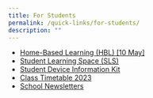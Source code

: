 ```yaml
---
title: For Students
permalink: /quick-links/for-students/
description: ""
---
```

*   [Home-Based Learning (HBL) \[10 May\]](/about-us/links/students/home-based-learning-hbl/)
*   [Student Learning Space (SLS)](https://vle.learning.moe.edu.sg/login)
*   [Student Device Information Kit](https://newtownsec.moe.edu.sg/qql/slot/u174/Updated%20Student%20Device%20Information%20KitNTSS_10%20Jan%202023.pdf)
*   [Class Timetable 2023](https://newtownsec.moe.edu.sg/others/announcements/class-timetable-2023)
*   [School Newsletters](https://newtownsec.moe.edu.sg/about-us/links/parents/school-newsletters)